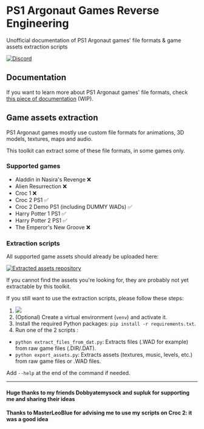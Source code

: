# PS1 Argonaut Games Reverse Engineering

Unofficial documentation of PS1 Argonaut games' file formats & game assets extraction scripts

[![Discord](https://img.shields.io/discord/1013732315186335764?label=Join%20our%20Discord%20%21&logo=discord)](https://discord.gg/feMkSQeFms)

## Documentation

If you want to learn more about PS1 Argonaut games' file formats, check [this piece of documentation](Documentation/General%20information.md) (WIP).

## Game assets extraction

PS1 Argonaut games mostly use custom file formats for animations, 3D models, textures, maps and audio.

This toolkit can extract some of these file formats, in some games only.

### Supported games

- Aladdin in Nasira's Revenge ❌
- Alien Resurrection ❌
- Croc 1 ❌
- Croc 2 PS1 ✅
- Croc 2 Demo PS1 (including DUMMY WADs) ✅
- Harry Potter 1 PS1 ✅
- Harry Potter 2 PS1 ✅
- The Emperor's New Groove ❌

### Extraction scripts

All supported game assets should already be uploaded here:

[![Extracted assets repository](https://img.shields.io/badge/-Extracted%20assets%20repository-black?style=for-the-badge&logo=github)](https://github.com/OverSurge/PS1-Argonaut-Assets)

If you cannot find the assets you're looking for, they are probably not yet extractable by this toolkit.

If you still want to use the extraction scripts, please follow these steps:

1. [![](https://img.shields.io/badge/-Install%20Python%20%3E%3D%203.10-ffde57?logo=python)](https://www.python.org/downloads/)
2. (Optional) Create a virtual environment (`venv`) and activate it.
3. Install the required Python packages: `pip install -r requirements.txt`.
4. Run one of the 2 scripts :

- `python extract_files_from_dat.py`: Extracts files (.WAD for example) from raw game files (.DIR/.DAT).
- `python export_assets.py`: Extracts assets (textures, music, levels, etc.) from raw game files or .WAD files.

Add `--help` at the end of the command if needed.

---

#### Huge thanks to my friends Dobbyatemysock and supluk for supporting me and sharing their ideas

#### Thanks to MasterLeoBlue for advising me to use my scripts on Croc 2: it was a good idea
